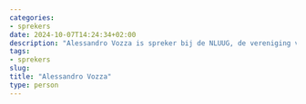 ```yaml
---
categories:
- sprekers
date: 2024-10-07T14:24:34+02:00
description: "Alessandro Vozza is spreker bij de NLUUG, de vereniging voor open systemen en open standaarden. Lees meer over deze spreker."
tags:
- sprekers
slug:
title: "Alessandro Vozza"
type: person
---
```


